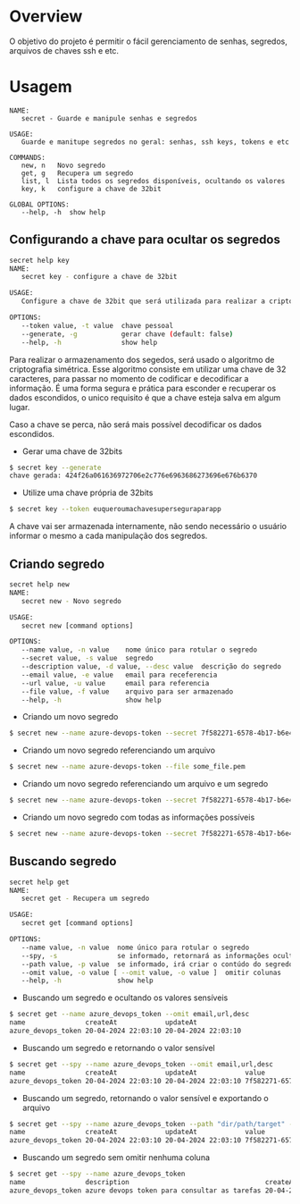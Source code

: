 # Overview
O objetivo do projeto é permitir o fácil gerenciamento de senhas, segredos, arquivos de chaves ssh e etc.
# Usagem
```
NAME:
   secret - Guarde e manipule senhas e segredos

USAGE:
   Guarde e manitupe segredos no geral: senhas, ssh keys, tokens e etc

COMMANDS:
   new, n   Novo segredo
   get, g   Recupera um segredo
   list, l  Lista todos os segredos disponíveis, ocultando os valores
   key, k   configure a chave de 32bit

GLOBAL OPTIONS:
   --help, -h  show help
```
## Configurando a chave para ocultar os segredos
```bash
secret help key
NAME:
   secret key - configure a chave de 32bit

USAGE:
   Configure a chave de 32bit que será utilizada para realizar a criptografia e a decriptografia

OPTIONS:
   --token value, -t value  chave pessoal
   --generate, -g           gerar chave (default: false)
   --help, -h               show help
```
Para realizar o armazenamento dos segedos, será usado o algoritmo de criptografia simétrica. Esse algoritmo consiste em utilizar uma chave de 32 caracteres, para passar no momento de codificar e decodificar a informação. É uma forma segura e prática para esconder e recuperar os dados escondidos, o unico requisito é que a chave esteja salva em algum lugar.

Caso a chave se perca, não será mais possível decodificar os dados escondidos.

- Gerar uma chave de 32bits
```bash
$ secret key --generate
chave gerada: 424f26a061636972706e2c776e6963686273696e676b6370
```
- Utilize uma chave própria de 32bits
```bash
$ secret key --token euqueroumachavesuperseguraparapp
```

A chave vai ser armazenada internamente, não sendo necessário o usuário informar o mesmo a cada manipulação dos segredos.
## Criando segredo
```bash
secret help new
NAME:
   secret new - Novo segredo

USAGE:
   secret new [command options]

OPTIONS:
   --name value, -n value    nome único para rotular o segredo
   --secret value, -s value  segredo
   --description value, -d value, --desc value  descrição do segredo
   --email value, -e value   email para receferencia
   --url value, -u value     email para referencia
   --file value, -f value    arquivo para ser armazenado
   --help, -h                show help
```
- Criando um novo segredo
```bash
$ secret new --name azure-devops-token --secret 7f582271-6578-4b17-b6e4-4ec7a8fbff0b
```
- Criando um novo segredo referenciando um arquivo
``` bash 
$ secret new --name azure-devops-token --file some_file.pem
```
- Criando um novo segredo referenciando um arquivo e um segredo
```bash
$ secret new --name azure-devops-token --secret 7f582271-6578-4b17-b6e4-4ec7a8fbff0b --file some_file.pem
```
- Criando um novo segredo com todas as informações possíveis
```bash
$ secret new --name azure-devops-token --secret 7f582271-6578-4b17-b6e4-4ec7a8fbff0b --file some_file.pem --email "email@gmail.com" --url "github.com"
```
## Buscando segredo
```bash
secret help get
NAME:
   secret get - Recupera um segredo

USAGE:
   secret get [command options]

OPTIONS:
   --name value, -n value  nome único para rotular o segredo
   --spy, -s               se informado, retornará as informações ocultas do segredo (default: false)
   --path value, -p value  se informado, irá criar o contúdo do segredo no caminho especificado
   --omit value, -o value [ --omit value, -o value ]  omitir colunas
   --help, -h              show help
```

- Buscando um segredo e ocultando os valores sensíveis
```bash
$ secret get --name azure_devops_token --omit email,url,desc
name               createAt            updateAt
azure_devops_token 20-04-2024 22:03:10 20-04-2024 22:03:10
```
- Buscando um segredo e retornando o valor sensível
```bash
$ secret get --spy --name azure_devops_token --omit email,url,desc
name               createAt            updateAt            value
azure_devops_token 20-04-2024 22:03:10 20-04-2024 22:03:10 7f582271-6578-4b17-b6e4-4ec7a8fbff0b
```
- Buscando um segredo, retornando o valor sensível e exportando o arquivo
```bash
$ secret get --spy --name azure_devops_token --path "dir/path/target" --omit email,url,desc
name               createAt            updateAt            value
azure_devops_token 20-04-2024 22:03:10 20-04-2024 22:03:10 7f582271-6578-4b17-b6e4-4ec7a8fbff0b
```
- Buscando um segredo sem omitir nenhuma coluna
```bash
$ secret get --spy --name azure_devops_token
name               description                                  createAt            updateAt            email           url        value              
azure_devops_token azure devops token para consultar as tarefas 20-04-2024 22:03:10 20-04-2024 22:03:10 email@gmail.com google.com 7f582271-6578-4b17-b6e4-4ec7a8fbff0b
```
